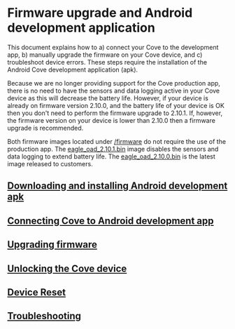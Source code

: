 # Firmware upgrade and Android development application

This document explains how to a) connect your Cove to the development app, b) manually upgrade the firmware on your Cove device, and c) troubleshoot device errors. These steps require the installation of the Android Cove development application (apk).

Because we are no longer providing support for the Cove production app, there is no need to have the sensors and data logging active in your Cove device as this will decrease the battery life. However, if your device is already on firmware version 2.10.0, and the battery life of your device is OK then you don't need to perform the firmware upgrade to 2.10.1. If, however, the firmware version on your device is lower than 2.10.0 then a firmware upgrade is recommended.

Both firmware images located under [/firmware](/firmware/) do not require the use of the production app. The [eagle_oad_2.10.1.bin](/firmware/eagle_oad_2.10.1.bin) image disables the sensors and data logging to extend battery life. The [eagle_oad_2.10.0.bin](/firmware/eagle_oad_2.10.0.bin) is the latest image released to customers.

## [Downloading and installing Android development apk](docs/download_install_apk.md)

## [Connecting Cove to Android development app](docs/connecting.md)

## [Upgrading firmware](docs/firmware_upgrade.md)

## [Unlocking the Cove device](docs/device_unlocking.md)

## [Device Reset](docs/device_reset.md)

## [Troubleshooting](docs/troubleshooting.md)
